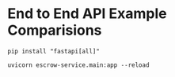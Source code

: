 # End to End API Example Comparisions

```shell
pip install "fastapi[all]"
```

```shell
uvicorn escrow-service.main:app --reload
```

